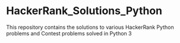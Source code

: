 # HackerRank_Solutions_Python

This repository contains the solutions to various HackerRank Python problems and Contest problems solved in Python 3
